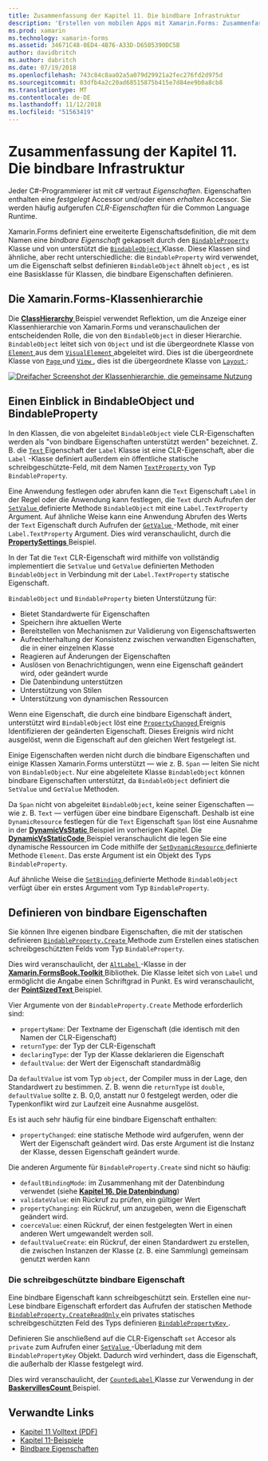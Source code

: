 ```yaml
---
title: Zusammenfassung der Kapitel 11. Die bindbare Infrastruktur
description: 'Erstellen von mobilen Apps mit Xamarin.Forms: Zusammenfassung der Kapitel 11. Die bindbare Infrastruktur'
ms.prod: xamarin
ms.technology: xamarin-forms
ms.assetid: 34671C48-0ED4-4B76-A33D-D6505390DC5B
author: davidbritch
ms.author: dabritch
ms.date: 07/19/2018
ms.openlocfilehash: 743c84c8aa02a5a079d29921a2fec276fd2d975d
ms.sourcegitcommit: 03dfb4a2c20ad68515875b415e7d84ee9b0a8cb8
ms.translationtype: MT
ms.contentlocale: de-DE
ms.lasthandoff: 11/12/2018
ms.locfileid: "51563419"
---
```

# <a name="summary-of-chapter-11-the-bindable-infrastructure"></a>Zusammenfassung der Kapitel 11. Die bindbare Infrastruktur

Jeder C#-Programmierer ist mit c# vertraut *Eigenschaften*. Eigenschaften enthalten eine *festgelegt* Accessor und/oder einen *erhalten* Accessor. Sie werden häufig aufgerufen *CLR-Eigenschaften* für die Common Language Runtime.

Xamarin.Forms definiert eine erweiterte Eigenschaftsdefinition, die mit dem Namen eine *bindbare Eigenschaft* gekapselt durch den [ `BindableProperty` ](xref:Xamarin.Forms.BindableProperty) Klasse und von unterstützt die [ `BindableObject` ](xref:Xamarin.Forms.BindableObject)Klasse. Diese Klassen sind ähnliche, aber recht unterschiedliche: die `BindableProperty` wird verwendet, um die Eigenschaft selbst definieren `BindableObject` ähnelt `object` , es ist eine Basisklasse für Klassen, die bindbare Eigenschaften definieren.

## <a name="the-xamarinforms-class-hierarchy"></a>Die Xamarin.Forms-Klassenhierarchie

Die [ **ClassHierarchy** ](https://github.com/xamarin/xamarin-forms-book-samples/tree/master/Chapter11/ClassHierarchy) Beispiel verwendet Reflektion, um die Anzeige einer Klassenhierarchie von Xamarin.Forms und veranschaulichen der entscheidenden Rolle, die von den `BindableObject` in dieser Hierarchie. `BindableObject` leitet sich von `Object` und ist die übergeordnete Klasse von [ `Element` ](xref:Xamarin.Forms.Element) aus dem [ `VisualElement` ](xref:Xamarin.Forms.VisualElement) abgeleitet wird. Dies ist die übergeordnete Klasse von [ `Page` ](xref:Xamarin.Forms.Page) und [ `View` ](xref:Xamarin.Forms.View), dies ist die übergeordnete Klasse von [ `Layout` ](xref:Xamarin.Forms.Layout):

[![Dreifacher Screenshot der Klassenhierarchie, die gemeinsame Nutzung](images/ch11fg01-small.png "Klasse Hierarchie Freigabe")](images/ch11fg01-large.png#lightbox "Klasse Hierarchie freigeben")

## <a name="a-peek-into-bindableobject-and-bindableproperty"></a>Einen Einblick in BindableObject und BindableProperty

In den Klassen, die von abgeleitet `BindableObject` viele CLR-Eigenschaften werden als "von bindbare Eigenschaften unterstützt werden" bezeichnet. Z. B. die [ `Text` ](xref:Xamarin.Forms.Label.Text) Eigenschaft der `Label` Klasse ist eine CLR-Eigenschaft, aber die `Label` -Klasse definiert außerdem ein öffentliche statische schreibgeschützte-Feld, mit dem Namen [ `TextProperty` ](xref:Xamarin.Forms.Label.TextProperty) von Typ `BindableProperty`.

Eine Anwendung festlegen oder abrufen kann die `Text` Eigenschaft `Label` in der Regel oder die Anwendung kann festlegen, die `Text` durch Aufrufen der [ `SetValue` ](xref:Xamarin.Forms.BindableObject.SetValue(Xamarin.Forms.BindableProperty,System.Object)) definierte Methode `BindableObject` mit eine `Label.TextProperty` Argument. Auf ähnliche Weise kann eine Anwendung Abrufen des Werts der `Text` Eigenschaft durch Aufrufen der [ `GetValue` ](xref:Xamarin.Forms.BindableObject.GetValue(Xamarin.Forms.BindableProperty)) -Methode, mit einer `Label.TextProperty` Argument. Dies wird veranschaulicht, durch die [ **PropertySettings** ](https://github.com/xamarin/xamarin-forms-book-samples/tree/master/Chapter11/PropertySettings) Beispiel.

In der Tat die `Text` CLR-Eigenschaft wird mithilfe von vollständig implementiert die `SetValue` und `GetValue` definierten Methoden `BindableObject` in Verbindung mit der `Label.TextProperty` statische Eigenschaft.

`BindableObject` und `BindableProperty` bieten Unterstützung für:

- Bietet Standardwerte für Eigenschaften
- Speichern ihre aktuellen Werte
- Bereitstellen von Mechanismen zur Validierung von Eigenschaftswerten
- Aufrechterhaltung der Konsistenz zwischen verwandten Eigenschaften, die in einer einzelnen Klasse
- Reagieren auf Änderungen der Eigenschaften
- Auslösen von Benachrichtigungen, wenn eine Eigenschaft geändert wird, oder geändert wurde
- Die Datenbindung unterstützen
- Unterstützung von Stilen
- Unterstützung von dynamischen Ressourcen

Wenn eine Eigenschaft, die durch eine bindbare Eigenschaft ändert, unterstützt wird `BindableObject` löst eine [ `PropertyChanged` ](xref:Xamarin.Forms.BindableObject.PropertyChanged) Ereignis Identifizieren der geänderten Eigenschaft. Dieses Ereignis wird nicht ausgelöst, wenn die Eigenschaft auf den gleichen Wert festgelegt ist.

Einige Eigenschaften werden nicht durch die bindbare Eigenschaften und einige Klassen Xamarin.Forms unterstützt &mdash; wie z. B. `Span` &mdash; leiten Sie nicht von `BindableObject`. Nur eine abgeleitete Klasse `BindableObject` können bindbare Eigenschaften unterstützt, da `BindableObject` definiert die `SetValue` und `GetValue` Methoden.

Da `Span` nicht von abgeleitet `BindableObject`, keine seiner Eigenschaften &mdash; wie z. B. `Text` &mdash; verfügen über eine bindbare Eigenschaft. Deshalb ist eine `DynamicResource` festlegen für die `Text` Eigenschaft `Span` löst eine Ausnahme in der [ **DynamicVsStatic** ](https://github.com/xamarin/xamarin-forms-book-samples/tree/master/Chapter10/DynamicVsStatic) Beispiel im vorherigen Kapitel. Die [ **DynamicVsStaticCode** ](https://github.com/xamarin/xamarin-forms-book-samples/tree/master/Chapter11/DynamicVsStaticCode) Beispiel veranschaulicht die legen Sie eine dynamische Ressourcen im Code mithilfe der [ `SetDynamicResource` ](xref:Xamarin.Forms.Element.SetDynamicResource(Xamarin.Forms.BindableProperty,System.String)) definierte Methode `Element`. Das erste Argument ist ein Objekt des Typs `BindableProperty`.

Auf ähnliche Weise die [ `SetBinding` ](xref:Xamarin.Forms.BindableObject.SetBinding(Xamarin.Forms.BindableProperty,Xamarin.Forms.BindingBase)) definierte Methode `BindableObject` verfügt über ein erstes Argument vom Typ `BindableProperty`.

## <a name="defining-bindable-properties"></a>Definieren von bindbare Eigenschaften

Sie können Ihre eigenen bindbare Eigenschaften, die mit der statischen definieren [ `BindableProperty.Create` ](xref:Xamarin.Forms.BindableProperty.Create(System.String,System.Type,System.Type,System.Object,Xamarin.Forms.BindingMode,Xamarin.Forms.BindableProperty.ValidateValueDelegate,Xamarin.Forms.BindableProperty.BindingPropertyChangedDelegate,Xamarin.Forms.BindableProperty.BindingPropertyChangingDelegate,Xamarin.Forms.BindableProperty.CoerceValueDelegate,Xamarin.Forms.BindableProperty.CreateDefaultValueDelegate)) Methode zum Erstellen eines statischen schreibgeschützten Felds vom Typ `BindableProperty`.

Dies wird veranschaulicht, der [ `AltLabel` ](https://github.com/xamarin/xamarin-forms-book-samples/blob/master/Libraries/Xamarin.FormsBook.Toolkit/Xamarin.FormsBook.Toolkit/AltLabel.cs) -Klasse in der [ **Xamarin.FormsBook.Toolkit** ](https://github.com/xamarin/xamarin-forms-book-samples/tree/master/Libraries/Xamarin.FormsBook.Toolkit) Bibliothek. Die Klasse leitet sich von `Label` und ermöglicht die Angabe einen Schriftgrad in Punkt. Es wird veranschaulicht, der [ **PointSizedText** ](https://github.com/xamarin/xamarin-forms-book-samples/tree/master/Chapter11/PointSizedText) Beispiel.

Vier Argumente von der `BindableProperty.Create` Methode erforderlich sind:

- `propertyName`: Der Textname der Eigenschaft (die identisch mit den Namen der CLR-Eigenschaft)
- `returnType`: der Typ der CLR-Eigenschaft
- `declaringType`: der Typ der Klasse deklarieren die Eigenschaft
- `defaultValue`: der Wert der Eigenschaft standardmäßig

Da `defaultValue` ist vom Typ `object`, der Compiler muss in der Lage, den Standardwert zu bestimmen. Z. B. wenn die `returnType` ist `double`, `defaultValue` sollte z. B. 0,0, anstatt nur 0 festgelegt werden, oder die Typenkonflikt wird zur Laufzeit eine Ausnahme ausgelöst.

Es ist auch sehr häufig für eine bindbare Eigenschaft enthalten:

- `propertyChanged`: eine statische Methode wird aufgerufen, wenn der Wert der Eigenschaft geändert wird. Das erste Argument ist die Instanz der Klasse, dessen Eigenschaft geändert wurde.

Die anderen Argumente für `BindableProperty.Create` sind nicht so häufig:

- `defaultBindingMode`: im Zusammenhang mit der Datenbindung verwendet (siehe [ **Kapitel 16. Die Datenbindung**](chapter16.md))
- `validateValue`: ein Rückruf zu prüfen, ein gültiger Wert
- `propertyChanging`: ein Rückruf, um anzugeben, wenn die Eigenschaft geändert wird.
- `coerceValue`: einen Rückruf, der einen festgelegten Wert in einen anderen Wert umgewandelt werden soll.
- `defaultValueCreate`: ein Rückruf, der einen Standardwert zu erstellen, die zwischen Instanzen der Klasse (z. B. eine Sammlung) gemeinsam genutzt werden kann

### <a name="the-read-only-bindable-property"></a>Die schreibgeschützte bindbare Eigenschaft

Eine bindbare Eigenschaft kann schreibgeschützt sein. Erstellen eine nur-Lese bindbare Eigenschaft erfordert das Aufrufen der statischen Methode [ `BindableProperty.CreateReadOnly` ](xref:Xamarin.Forms.BindableProperty.CreateReadOnly(System.String,System.Type,System.Type,System.Object,Xamarin.Forms.BindingMode,Xamarin.Forms.BindableProperty.ValidateValueDelegate,Xamarin.Forms.BindableProperty.BindingPropertyChangedDelegate,Xamarin.Forms.BindableProperty.BindingPropertyChangingDelegate,Xamarin.Forms.BindableProperty.CoerceValueDelegate,Xamarin.Forms.BindableProperty.CreateDefaultValueDelegate)) ein privates statisches schreibgeschützten Feld des Typs definieren [ `BindablePropertyKey` ](xref:Xamarin.Forms.BindablePropertyKey).

Definieren Sie anschließend auf die CLR-Eigenschaft `set` Accesor als `private` zum Aufrufen einer [ `SetValue` ](xref:Xamarin.Forms.BindableObject.SetValue(Xamarin.Forms.BindablePropertyKey,System.Object)) -Überladung mit dem `BindablePropertyKey` Objekt. Dadurch wird verhindert, dass die Eigenschaft, die außerhalb der Klasse festgelegt wird.

Dies wird veranschaulicht, der [ `CountedLabel` ](https://github.com/xamarin/xamarin-forms-book-samples/blob/master/Libraries/Xamarin.FormsBook.Toolkit/Xamarin.FormsBook.Toolkit/CountedLabel.cs) Klasse zur Verwendung in der [ **BaskervillesCount** ](https://github.com/xamarin/xamarin-forms-book-samples/tree/master/Chapter11/BaskervillesCount) Beispiel.

## <a name="related-links"></a>Verwandte Links

- [Kapitel 11 Volltext (PDF)](https://download.xamarin.com/developer/xamarin-forms-book/XamarinFormsBook-Ch11-Apr2016.pdf)
- [Kapitel 11-Beispiele](https://github.com/xamarin/xamarin-forms-book-samples/tree/master/Chapter11)
- [Bindbare Eigenschaften](~/xamarin-forms/xaml/bindable-properties.md)
